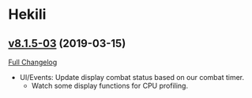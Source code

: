 # Hekili

## [v8.1.5-03](https://github.com/Hekili/hekili/tree/v8.1.5-03) (2019-03-15)
[Full Changelog](https://github.com/Hekili/hekili/compare/v8.1.5-02...v8.1.5-03)

- UI/Events:  Update display combat status based on our combat timer.  
    - Watch some display functions for CPU profiling.  
